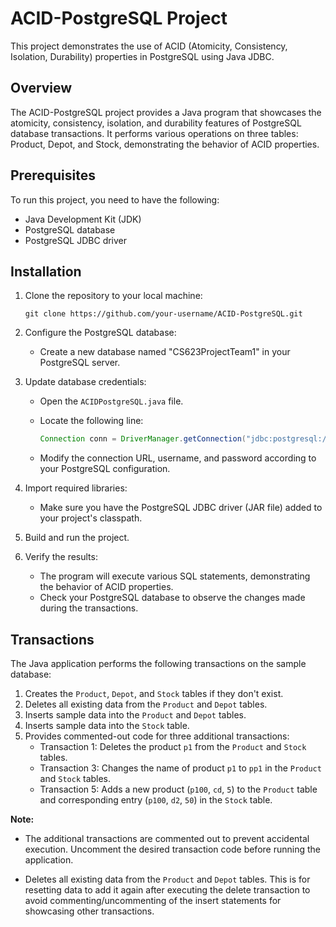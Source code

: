 # ACID-PostgreSQL Project

This project demonstrates the use of ACID (Atomicity, Consistency, Isolation, Durability) properties in PostgreSQL using Java JDBC.

## Overview

The ACID-PostgreSQL project provides a Java program that showcases the atomicity, consistency, isolation, and durability features of PostgreSQL database transactions. It performs various operations on three tables: Product, Depot, and Stock, demonstrating the behavior of ACID properties.

## Prerequisites

To run this project, you need to have the following:

- Java Development Kit (JDK)
- PostgreSQL database
- PostgreSQL JDBC driver

## Installation

1. Clone the repository to your local machine:

   ```shell
   git clone https://github.com/your-username/ACID-PostgreSQL.git
   ```

2. Configure the PostgreSQL database:

    - Create a new database named "CS623ProjectTeam1" in your PostgreSQL server.

3. Update database credentials:

    - Open the `ACIDPostgreSQL.java` file.
    - Locate the following line:

      ```java
      Connection conn = DriverManager.getConnection("jdbc:postgresql://localhost:5432/CS623ProjectTeam1", "tarjaneedesai", "Pace1234");
      ```

    - Modify the connection URL, username, and password according to your PostgreSQL configuration.

4. Import required libraries:

    - Make sure you have the PostgreSQL JDBC driver (JAR file) added to your project's classpath.

5. Build and run the project.

6. Verify the results:

    - The program will execute various SQL statements, demonstrating the behavior of ACID properties.
    - Check your PostgreSQL database to observe the changes made during the transactions.

## Transactions

The Java application performs the following transactions on the sample database:

1. Creates the `Product`, `Depot`, and `Stock` tables if they don't exist.
2. Deletes all existing data from the `Product` and `Depot` tables.
3. Inserts sample data into the `Product` and `Depot` tables.
4. Inserts sample data into the `Stock` table.
5. Provides commented-out code for three additional transactions:
    - Transaction 1: Deletes the product `p1` from the `Product` and `Stock` tables.
    - Transaction 3: Changes the name of product `p1` to `pp1` in the `Product` and `Stock` tables.
    - Transaction 5: Adds a new product (`p100`, `cd`, `5`) to the `Product` table and corresponding entry (`p100`, `d2`, `50`) in the `Stock` table.

**Note:** 

- The additional transactions are commented out to prevent accidental execution. Uncomment the desired transaction code before running the application.


- Deletes all existing data from the `Product` and `Depot` tables. This is for resetting data to add it again after executing 
the delete transaction to avoid commenting/uncommenting of the insert statements for showcasing other transactions.